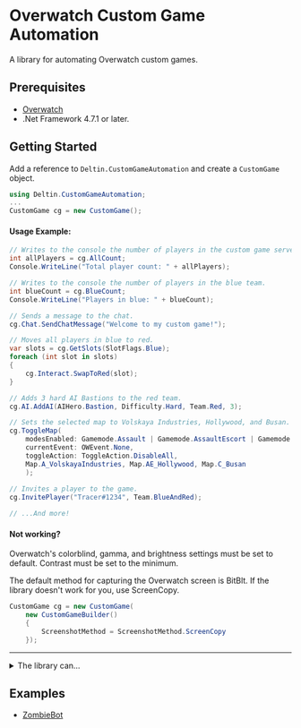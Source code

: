 # Overwatch Custom Game Automation
A library for automating Overwatch custom games.

## Prerequisites
- [Overwatch](http://playoverwatch.com/en-us/)
- .Net Framework 4.7.1 or later.

## Getting Started
Add a reference to `Deltin.CustomGameAutomation` and create a `CustomGame` object.
```C#
using Deltin.CustomGameAutomation;
...
CustomGame cg = new CustomGame();
```
#### Usage Example:
```C#
// Writes to the console the number of players in the custom game server.
int allPlayers = cg.AllCount;
Console.WriteLine("Total player count: " + allPlayers);

// Writes to the console the number of players in the blue team.
int blueCount = cg.BlueCount;
Console.WriteLine("Players in blue: " + blueCount);

// Sends a message to the chat.
cg.Chat.SendChatMessage("Welcome to my custom game!");

// Moves all players in blue to red.
var slots = cg.GetSlots(SlotFlags.Blue);
foreach (int slot in slots)
{
	cg.Interact.SwapToRed(slot);
}

// Adds 3 hard AI Bastions to the red team.
cg.AI.AddAI(AIHero.Bastion, Difficulty.Hard, Team.Red, 3);

// Sets the selected map to Volskaya Industries, Hollywood, and Busan.
cg.ToggleMap(
	modesEnabled: Gamemode.Assault | Gamemode.AssaultEscort | Gamemode.Control | Gamemode.Escort,
	currentEvent: OWEvent.None,
	toggleAction: ToggleAction.DisableAll,
	Map.A_VolskayaIndustries, Map.AE_Hollywood, Map.C_Busan
	);
	
// Invites a player to the game.
cg.InvitePlayer("Tracer#1234", Team.BlueAndRed);

// ...And more!
```
#### Not working?
Overwatch's colorblind, gamma, and brightness settings must be set to default. Contrast must be set to the minimum.

The default method for capturing the Overwatch screen is BitBlt. If the library doesn't work for you, use ScreenCopy.
```C#
CustomGame cg = new CustomGame(
	new CustomGameBuilder()
	{
		ScreenshotMethod = ScreenshotMethod.ScreenCopy
	});
```

---
<details>
<summary>The library can...</summary>

- Get the player count.
- Get the slots filled.
- Get the current Overwatch event.
- Change the enabled maps.
- Get the current map.
- Get the enabled modes.
- Invite a player to the game using their battletag.
- Get the slots that are invited to the game.
- Start the map, start the gamemode, restart, and send the custom game server to the lobby. 
- Set the hero roster.
- Set the hero settings.
- Swap 2 players' slots.
- Swap both teams.
- Swap a player's team.
- Swap a player to spectators.
- Check if a slot is an AI.
- Add an AI.
- Remove an AI.
- Remove all AIs.
- Edit an AI.
- Get an AI's difficulty.
- Send a chat message.
- Join a chat channel. (All,Match,Team,Group,PM)
- Listen for a chat command.
- Pause/unpause the game
- Get the dead players' slots.
- Get the hero a slot is playing.
- Check if a slot is a friend.
- Check if a slot chose a hero.
- Check if a slot's ultimate ability is ready.
- Get the max player count.
- Get the slot the moderator is in.
- Load a preset.
- Set the game name.
- Set the max players.
- Set a team's name.
- Track when a slot updates.
- Get the current game state.
</details>


## Examples
- [ZombieBot]()